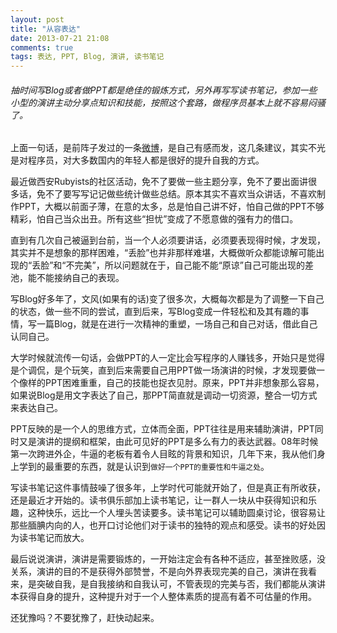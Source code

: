 ```yaml
---
layout: post
title: "从容表达"
date: 2013-07-21 21:08
comments: true
tags: 表达, PPT, Blog, 演讲, 读书笔记
---
```


###### 抽时间写Blog或者做PPT都是绝佳的锻炼方式，另外再写写读书笔记，参加一些小型的演讲主动分享点知识和技能，按照这个套路，做程序员基本上就不容易闷骚了。

上面一句话，是前阵子发过的一条[微博]，是自己有感而发，这几条建议，其实不光是对程序员，对大多数国内的年轻人都是很好的提升自我的方式。

最近做西安Rubyists的社区活动，免不了要做一些主题分享，免不了要出面讲很多话，免不了要写写记记做些统计做些总结。原本其实不喜欢当众讲话，不喜欢制作PPT，大概以前面子薄，在意的太多，总是怕自己讲不好，怕自己做的PPT不够精彩，怕自己当众出丑。所有这些“担忧”变成了不愿意做的强有力的借口。

直到有几次自己被逼到台前，当一个人必须要讲话，必须要表现得时候，才发现，其实并不是想象的那样困难，“丢脸”也并非那样难堪，大概做听众都能谅解可能出现的“丢脸”和“不完美”，所以问题就在于，自己能不能“原谅”自己可能出现的差池，能不能接纳自己的表现。

写Blog好多年了，文风(如果有的话)变了很多次，大概每次都是为了调整一下自己的状态，做一些不同的尝试，直到后来，写Blog变成一件轻松和及其有趣的事情，写一篇Blog，就是在进行一次精神的重塑，一场自己和自己对话，借此自己认同自己。

大学时候就流传一句话，会做PPT的人一定比会写程序的人赚钱多，开始只是觉得是个调侃，是个玩笑，直到后来需要自己用PPT做一场演讲的时候，才发现要做一个像样的PPT困难重重，自己的技能也捉衣见肘。原来，PPT并非想象那么容易，如果说Blog是用文字表达了自己，那PPT简直就是调动一切资源，整合一切方式来表达自己。

PPT反映的是一个人的思维方式，立体而全面，PPT往往是用来辅助演讲，PPT同时又是演讲的提纲和框架，由此可见好的PPT是多么有力的表达武器。08年时候第一次跨进外企，牛逼的老板有着令人目眩的背景和知识，几年下来，我从他们身上学到的最重要的东西，就是认识到`做好一个PPT的重要性和牛逼之处`。

写读书笔记这件事情鼓噪了很多年，上学时代可能就开始了，但是真正有所收获，还是最近才开始的。读书俱乐部加上读书笔记，让一群人一块从中获得知识和乐趣，这种快乐，远比一个人埋头苦读要多。读书笔记可以辅助圆桌讨论，很容易让那些腼腆内向的人，也开口讨论他们对于读书的独特的观点和感受。读书的好处因为读书笔记而放大。

最后说说演讲，演讲是需要锻炼的，一开始注定会有各种不适应，甚至挫败感，没关系，演讲的目的不是获得外部赞誉，不是向外界表现完美的自己，演讲在我看来，是突破自我，是自我接纳和自我认可，不管表现的完美与否，我们都能从演讲本获得自身的提升，这种提升对于一个人整体素质的提高有着不可估量的作用。

还犹豫吗？不要犹豫了，赶快动起来。

[微博]: http://huati.weibo.com/k/%E4%B8%80%E4%B8%AA%E7%A8%8B%E5%BA%8F%E5%91%98%E7%9A%84%E5%BF%83%E5%A3%B0